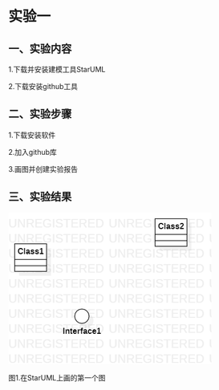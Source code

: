 # 实验一

## 一、实验内容
1.下载并安装建模工具StarUML

2.下载安装github工具

## 二、实验步骤
1.下载安装软件

2.加入github库

3.画图并创建实验报告

## 三、实验结果

![第一个UML图](./model1.png)

图1.在StarUML上画的第一个图
